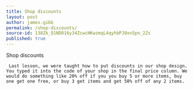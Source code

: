 ```yaml
---
title: Shop discounts
layout: post
author: james.gibb
permalink: /shop-discounts/
source-id: 138Zk_Q1NDO16y34ZcwcHKwzmqL4qyhbPJ0xn5pn_2Zs
published: true
---
```

Shop discounts

     Last lesson, we were taught how to put discounts in our shop design. You typed it into the code of your shop in the final price column. We would do something like 20% off if you you buy 5 or more items, buy one get one free, or buy 3 get items and get 50% off of any 2 items.


